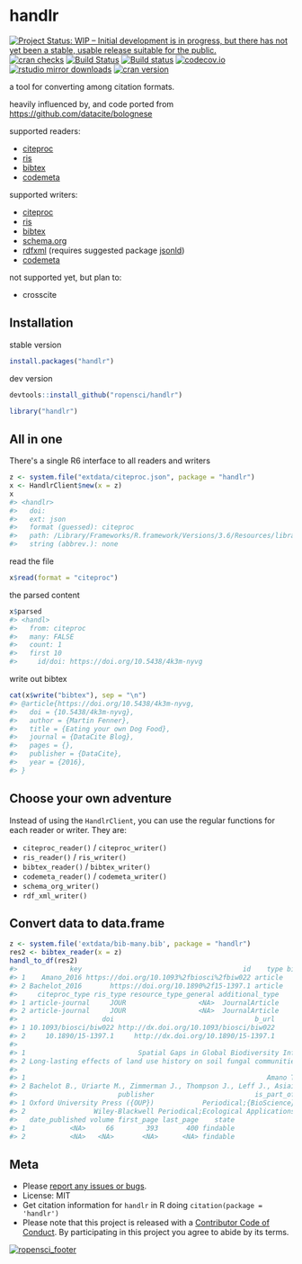 handlr
======



[![Project Status: WIP – Initial development is in progress, but there has not yet been a stable, usable release suitable for the public.](https://www.repostatus.org/badges/latest/wip.svg)](https://www.repostatus.org/#wip)
[![cran checks](https://cranchecks.info/badges/worst/handlr)](https://cranchecks.info/pkgs/handlr)
[![Build Status](https://travis-ci.com/ropensci/handlr.svg?branch=master)](https://travis-ci.com/ropensci/handlr)
[![Build status](https://ci.appveyor.com/api/projects/status/iu4r3amtntam4c1b?svg=true)](https://ci.appveyor.com/project/sckott/handlr)
[![codecov.io](https://codecov.io/github/ropensci/handlr/coverage.svg?branch=master)](https://codecov.io/github/ropensci/handlr?branch=master)
[![rstudio mirror downloads](http://cranlogs.r-pkg.org/badges/handlr)](https://github.com/metacran/cranlogs.app)
[![cran version](http://www.r-pkg.org/badges/version/handlr)](https://cran.r-project.org/package=handlr)


a tool for converting among citation formats.

heavily influenced by, and code ported from <https://github.com/datacite/bolognese>

supported readers:

- [citeproc][]
- [ris][]
- [bibtex][]
- [codemeta][]

supported writers:

- [citeproc][]
- [ris][]
- [bibtex][]
- [schema.org][]
- [rdfxml][] (requires suggested package [jsonld][])
- [codemeta][]

not supported yet, but plan to:

- crosscite

## Installation

stable version


```r
install.packages("handlr")
```

dev version


```r
devtools::install_github("ropensci/handlr")
```


```r
library("handlr")
```

## All in one

There's a single R6 interface to all readers and writers


```r
z <- system.file("extdata/citeproc.json", package = "handlr")
x <- HandlrClient$new(x = z)
x
#> <handlr> 
#>   doi: 
#>   ext: json
#>   format (guessed): citeproc
#>   path: /Library/Frameworks/R.framework/Versions/3.6/Resources/library/handlr/extdata/citeproc.json
#>   string (abbrev.): none
```

read the file


```r
x$read(format = "citeproc")
```

the parsed content


```r
x$parsed
#> <handl> 
#>   from: citeproc
#>   many: FALSE
#>   count: 1
#>   first 10 
#>     id/doi: https://doi.org/10.5438/4k3m-nyvg
```

write out bibtex


```r
cat(x$write("bibtex"), sep = "\n")
#> @article{https://doi.org/10.5438/4k3m-nyvg,
#>   doi = {10.5438/4k3m-nyvg},
#>   author = {Martin Fenner},
#>   title = {Eating your own Dog Food},
#>   journal = {DataCite Blog},
#>   pages = {},
#>   publisher = {DataCite},
#>   year = {2016},
#> }
```

## Choose your own adventure

Instead of using the `HandlrClient`, you can use the regular functions for each 
reader or writer. They are:

- `citeproc_reader()` / `citeproc_writer()`
- `ris_reader()` / `ris_writer()`
- `bibtex_reader()` / `bibtex_writer()`
- `codemeta_reader()` / `codemeta_writer()`
- `schema_org_writer()`
- `rdf_xml_writer()`

## Convert data to data.frame


```r
z <- system.file('extdata/bib-many.bib', package = "handlr")
res2 <- bibtex_reader(x = z)
handl_to_df(res2)
#>             key                                        id    type bibtex_type
#> 1    Amano_2016 https://doi.org/10.1093%2fbiosci%2fbiw022 article     article
#> 2 Bachelot_2016       https://doi.org/10.1890%2f15-1397.1 article     article
#>     citeproc_type ris_type resource_type_general additional_type
#> 1 article-journal     JOUR                  <NA>  JournalArticle
#> 2 article-journal     JOUR                  <NA>  JournalArticle
#>                     doi                                   b_url
#> 1 10.1093/biosci/biw022 http://dx.doi.org/10.1093/biosci/biw022
#> 2     10.1890/15-1397.1     http://dx.doi.org/10.1890/15-1397.1
#>                                                                                                        title
#> 1                            Spatial Gaps in Global Biodiversity Information and the Role of Citizen Science
#> 2 Long-lasting effects of land use history on soil fungal communities in second-growth tropical rain forests
#>                                                                                           author
#> 1                                                            Amano T., Lamming J., Sutherland W.
#> 2 Bachelot B., Uriarte M., Zimmerman J., Thompson J., Leff J., Asiaii A., Koshner J., McGuire K.
#>                         publisher                         is_part_of
#> 1 Oxford University Press ({OUP})            Periodical;{BioScience}
#> 2                 Wiley-Blackwell Periodical;Ecological Applications
#>   date_published volume first_page last_page    state
#> 1           <NA>     66        393       400 findable
#> 2           <NA>   <NA>       <NA>      <NA> findable
```

## Meta

* Please [report any issues or bugs](https://github.com/ropensci/handlr/issues).
* License: MIT
* Get citation information for `handlr` in R doing `citation(package = 'handlr')`
* Please note that this project is released with a [Contributor Code of Conduct][coc].
By participating in this project you agree to abide by its terms.

[![ropensci_footer](https://ropensci.org/public_images/github_footer.png)](https://ropensci.org)


[jsonld]: https://github.com/ropensci/jsonld/
[codemeta]: https://codemeta.github.io/
[citeproc]: https://en.wikipedia.org/wiki/CiteProc
[ris]: https://en.wikipedia.org/wiki/RIS_(file_format)
[bibtex]: http://www.bibtex.org/
[schema.org]: https://schema.org/
[rdfxml]: https://en.wikipedia.org/wiki/RDF/XML
[coc]: https://github.com/ropensci/handlr/blob/master/CODE_OF_CONDUCT.md
